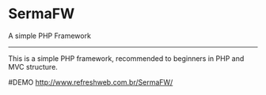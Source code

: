 # SermaFW
A simple PHP Framework

--------------------------------------------------------------------------------

This is a simple PHP framework, recommended to beginners in PHP and MVC structure.

#DEMO
http://www.refreshweb.com.br/SermaFW/
